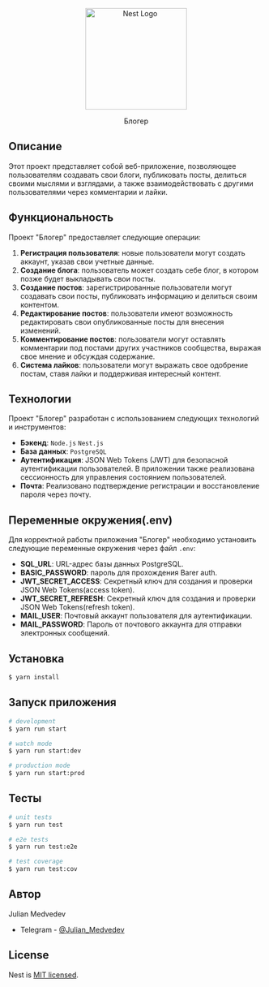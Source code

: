 <p align="center">
  <a href="http://nestjs.com/" target="blank"><img src="https://nestjs.com/img/logo-small.svg" width="200" alt="Nest Logo" /></a>
</p>

<p align="center">Блогер</p>

## Описание

Этот проект представляет собой веб-приложение, 
позволяющее пользователям создавать свои блоги, 
публиковать посты, делиться своими мыслями и взглядами, 
а также взаимодействовать с другими пользователями через комментарии и лайки.

## Функциональность
Проект "Блогер" предоставляет следующие операции:

1. **Регистрация пользователя**: новые пользователи могут создать аккаунт, указав свои учетные данные.
2. **Создание блога**: пользователь может создать себе блог, в котором позже будет выкладывать свои посты.
3. **Создание постов**: зарегистрированные пользователи могут создавать свои посты, публиковать информацию и делиться своим контентом.
4. **Редактирование постов**: пользователи имеют возможность редактировать свои опубликованные посты для внесения изменений.
5. **Комментирование постов**: пользователи могут оставлять комментарии под постами других участников сообщества, выражая свое мнение и обсуждая содержание.
6. **Система лайков**: пользователи могут выражать свое одобрение постам, ставя лайки и поддерживая интересный контент.

## Технологии
Проект "Блогер" разработан с использованием следующих технологий и инструментов:

- **Бэкенд**: `Node.js` `Nest.js`
- **База данных**: `PostgreSQL`
- **Аутентификация**: JSON Web Tokens (JWT) для безопасной аутентификации пользователей. В приложении также реализована сессионность для управления состоянием пользователей.
- **Почта**: Реализовано подтверждение регистрации и восстановление пароля через почту.

## Переменные окружения(.env)
Для корректной работы приложения "Блогер" необходимо установить следующие переменные окружения через файл `.env`:

- **SQL_URL**: URL-адрес базы данных PostgreSQL.
- **BASIC_PASSWORD**: пароль для прохождения Barer auth.
- **JWT_SECRET_ACCESS**: Секретный ключ для создания и проверки JSON Web Tokens(access token).
- **JWT_SECRET_REFRESH**: Секретный ключ для создания и проверки JSON Web Tokens(refresh token).
- **MAIL_USER**: Почтовый аккаунт пользователя для аутентификации.
- **MAIL_PASSWORD**: Пароль от почтового аккаунта для отправки электронных сообщений.

## Установка

```bash
$ yarn install
```

## Запуск приложения

```bash
# development
$ yarn run start

# watch mode
$ yarn run start:dev

# production mode
$ yarn run start:prod
```

## Тесты

```bash
# unit tests
$ yarn run test

# e2e tests
$ yarn run test:e2e

# test coverage
$ yarn run test:cov
```

## Автор

Julian Medvedev
- Telegram - [@Julian_Medvedev](https://t.me/julian_medvedev)

## License

Nest is [MIT licensed](LICENSE).
